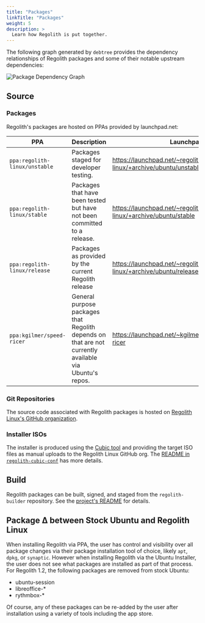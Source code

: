 ```yaml
---
title: "Packages"
linkTitle: "Packages"
weight: 5
description: >
  Learn how Regolith is put together.
---
```


The following graph generated by `debtree` provides the dependency relationships of Regolith packages and some of their notable upstream dependencies:

![Package Dependency Graph](/r13-dev-site/regolith-desktop-graph-l2.png)

## Source

### Packages

Regolith's packages are hosted on PPAs provided by launchpad.net:

| PPA            | Description           | Launchpad URL |
|-------------------|-----------------|---|
| `ppa:regolith-linux/unstable`   | Packages staged for developer testing. | https://launchpad.net/~regolith-linux/+archive/ubuntu/unstable |
| `ppa:regolith-linux/stable`   | Packages that have been tested but have not been committed to a release. | https://launchpad.net/~regolith-linux/+archive/ubuntu/stable |
| `ppa:regolith-linux/release`   | Packages as provided by the current Regolith release | https://launchpad.net/~regolith-linux/+archive/ubuntu/release |
| `ppa:kgilmer/speed-ricer`   | General purpose packages that Regolith depends on that are not currently available via Ubuntu's repos. | https://launchpad.net/~kgilmer/+archive/ubuntu/speed-ricer |

### Git Repositories

The source code associated with Regolith packages is hosted on [Regolith Linux's GitHub organization](https://github.com/regolith-linux).

### Installer ISOs

The installer is produced using the [Cubic tool](https://launchpad.net/cubic) and providing the target ISO files as manual uploads to the Regolith Linux GitHub org.  The [README in `regolith-cubic-conf`](https://github.com/regolith-linux/regolith-cubic-config) has more details.

## Build

Regolith packages can be built, signed, and staged from the `regolith-builder` repository.  See the [project's README](https://github.com/regolith-linux/regolith-builder) for details.

## Package Δ between Stock Ubuntu and Regolith Linux

When installing Regolith via PPA, the user has control and visibility over all package changes via their package installation tool of choice, likely `apt`, `dpkg`, or `synaptic`.  However when installing Regolith via the Ubuntu Installer, the user does not see what packages are installed as part of that process.  For Regolith 1.2, the following packages are removed from stock Ubuntu:

* ubuntu-session
* libreoffice-*
* rythmbox-*

Of course, any of these packages can be re-added by the user after installation using a variety of tools including the app store.
